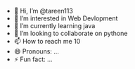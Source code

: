 - 👋 Hi, I’m @tareen113
- 👀 I’m interested in Web Devlopment
- 🌱 I’m currently learning java
- 💞️ I’m looking to collaborate on pythone
- 📫 How to reach me 10
- 😄 Pronouns: ...
- ⚡ Fun fact: ...

<!---
tareen113/tareen113 is a ✨ special ✨ repository because its `README.md` (this file) appears on your GitHub profile.
You can click the Preview link to take a look at your changes.
--->
